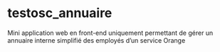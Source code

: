 # testosc_annuaire
Mini application  web en front-end uniquement permettant de gérer un annuaire interne simplifié des employés d’un service Orange
